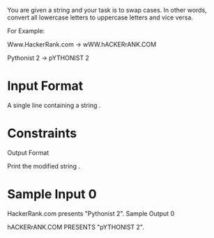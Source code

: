 You are given a string and your task is to swap cases. In other words, convert all lowercase letters to uppercase letters and vice versa.

For Example:

Www.HackerRank.com → wWW.hACKERrANK.COM

Pythonist 2 → pYTHONIST 2

# Input Format

A single line containing a string .

# Constraints


Output Format

Print the modified string .

# Sample Input 0

HackerRank.com presents "Pythonist 2".
Sample Output 0

hACKERrANK.COM PRESENTS "pYTHONIST 2".
